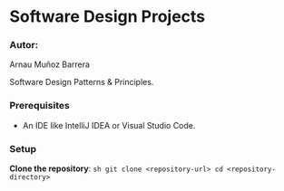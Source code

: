 # Software Design Projects
### Autor: 
Arnau Muñoz Barrera 

Software Design Patterns & Principles.

### Prerequisites
- An IDE like IntelliJ IDEA or Visual Studio Code.

### Setup

**Clone the repository**:
    ```sh
    git clone <repository-url>
    cd <repository-directory>
    ```

